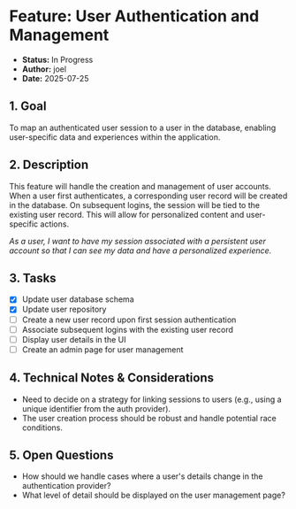 # Feature: User Authentication and Management

- **Status:** In Progress
- **Author:** joel
- **Date:** 2025-07-25

## 1. Goal

To map an authenticated user session to a user in the database, enabling user-specific data and experiences within the application.

## 2. Description

This feature will handle the creation and management of user accounts. When a user first authenticates, a corresponding user record will be created in the database. On subsequent logins, the session will be tied to the existing user record. This will allow for personalized content and user-specific actions.

*As a user, I want to have my session associated with a persistent user account so that I can see my data and have a personalized experience.*

## 3. Tasks

- [x] Update user database schema
- [x] Update user repository
- [ ] Create a new user record upon first session authentication
- [ ] Associate subsequent logins with the existing user record
- [ ] Display user details in the UI
- [ ] Create an admin page for user management

## 4. Technical Notes & Considerations

- Need to decide on a strategy for linking sessions to users (e.g., using a unique identifier from the auth provider).
- The user creation process should be robust and handle potential race conditions.

## 5. Open Questions

- How should we handle cases where a user's details change in the authentication provider?
- What level of detail should be displayed on the user management page?
